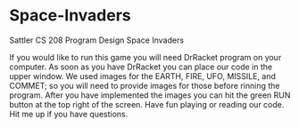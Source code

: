 # Space-Invaders
Sattler CS 208 Program Design Space Invaders

If you would like to run this game you will need DrRacket program on your computer.
As soon as you have DrRacket you can place our code in the upper window.
We used images for the EARTH, FIRE, UFO, MISSILE, and COMMET; so you will need to provide images for those before rinning the program.
After you have implemented the images you can hit the green RUN button at the top right of the screen.
Have fun playing or reading our code. 
Hit me up if you have questions.
